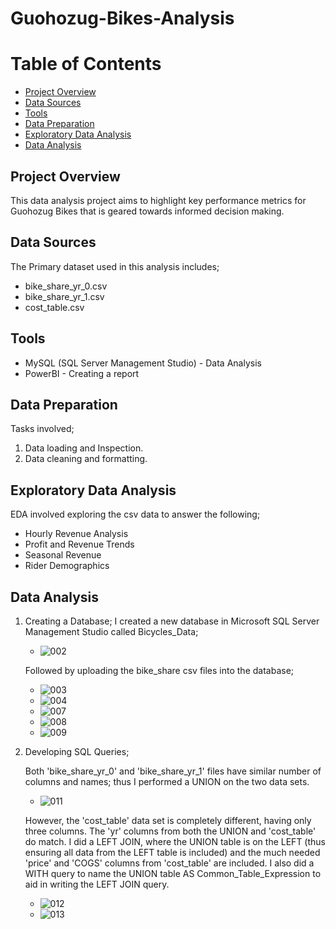 # Guohozug-Bikes-Analysis

# Table of Contents
  - [Project Overview](#project-overview)
  - [Data Sources](#data-sources)
  - [Tools](#tools)
  - [Data Preparation](#data-preparation)
  - [Exploratory Data Analysis](#exploratory-data-analysis)
  - [Data Analysis](#data-analysis)

## Project Overview

This data analysis project aims to highlight key performance metrics for Guohozug Bikes that is geared towards informed decision making.

## Data Sources

The Primary dataset used in this analysis includes; 
  - bike_share_yr_0.csv
  - bike_share_yr_1.csv
  - cost_table.csv

## Tools

- MySQL (SQL Server Management Studio) - Data Analysis
- PowerBI - Creating a report

## Data Preparation

Tasks involved;
1. Data loading and Inspection.
2. Data cleaning and formatting.

## Exploratory Data Analysis

EDA involved exploring the csv data to answer the following;
  - Hourly Revenue Analysis
  - Profit and Revenue Trends
  - Seasonal Revenue
  - Rider Demographics

## Data Analysis

  1. Creating a Database;
     I created a new database in Microsoft SQL Server Management Studio called Bicycles_Data;
     
      - ![002](https://github.com/karanja-Muiruri/Guohozug-Bikes-Analysis/assets/169806532/ac91a1ac-fd29-4e3a-af4d-81164afc33ef)

     Followed by uploading the bike_share csv files into the database;
     
      -  ![003](https://github.com/karanja-Muiruri/Guohozug-Bikes-Analysis/assets/169806532/f2a397fb-b9c9-4226-b132-b00c557635fe)
      -  ![004](https://github.com/karanja-Muiruri/Guohozug-Bikes-Analysis/assets/169806532/5b6061de-fec1-499c-82e5-748a30f57c5d)
      -  ![007](https://github.com/karanja-Muiruri/Guohozug-Bikes-Analysis/assets/169806532/f8c38568-5bc5-48e2-a41c-27995f4ad9f7)
      -  ![008](https://github.com/karanja-Muiruri/Guohozug-Bikes-Analysis/assets/169806532/5bda62ea-6716-4d17-a34d-1c88c9183bdb)
      -  ![009](https://github.com/karanja-Muiruri/Guohozug-Bikes-Analysis/assets/169806532/a51b52c4-c859-4bea-86cb-98c2307fd2db)
    
  2. Developing SQL Queries;

      Both 'bike_share_yr_0' and 'bike_share_yr_1' files have similar number of columns and names; thus I performed a UNION on the two data sets.
       - ![011](https://github.com/karanja-Muiruri/Guohozug-Bikes-Analysis/assets/169806532/cc4ba493-677f-4860-971f-2d88ccdc5a91)
    
      However, the 'cost_table' data set is completely different, having only three columns. The 'yr' columns from both the UNION and 'cost_table' do match. I did a LEFT JOIN, where the UNION table is on the LEFT (thus ensuring all data from the LEFT table is included) and the much needed 'price' and 'COGS' columns from 'cost_table' are included. I also did a WITH query to name the UNION table AS Common_Table_Expression to aid in writing the LEFT JOIN query.

       - ![012](https://github.com/karanja-Muiruri/Guohozug-Bikes-Analysis/assets/169806532/9a019401-66f4-4664-9fe8-aad6e7a841bd)
       - ![013](https://github.com/karanja-Muiruri/Guohozug-Bikes-Analysis/assets/169806532/5a927a6b-fb67-4c44-90af-dae02098d099)



     





       


    







     






